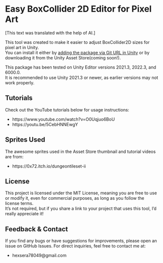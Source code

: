 <h1>Easy BoxCollider 2D Editor for Pixel Art</h1>

[This text was translated with the help of AI.]

This tool was created to make it easier to adjust BoxCollider2D sizes for pixel art in Unity. <br>
You can install it either by <a href="https://docs.unity3d.com/6000.0/Documentation/Manual/upm-ui-giturl.html">adding the package via Git URL in Unity</a> or by downloading it from the Unity Asset Store(coming soon!). 

This package has been tested on Unity Editor versions 2021.3, 2022.3, and 6000.0. <br>
It is recommended to use Unity 2021.3 or newer, as earlier versions may not work properly.

<h2>Tutorials</h2>
Check out the YouTube tutorials below for usage instructions:
<ul>
  <li>https://www.youtube.com/watch?v=O0Uqjuo6BoU</li>
  <li>https://youtu.be/5CebHNNEwgY</li>
</ul>

<h2>Sprites Used</h2>
The awesome sprites used in the Asset Store thumbnail and tutorial videos are from:
<ul>
  <li>https://0x72.itch.io/dungeontileset-ii</li>
</ul>

<h2>License</h2>
This project is licensed under the MIT License, meaning you are free to use or modify it, even for commercial purposes, as long as you follow the license terms. <br>
It’s not required, but if you share a link to your project that uses this tool, I’d really appreciate it!

<h2>Feedback & Contact</h2>
If you find any bugs or have suggestions for improvements, please open an issue on GitHub Issues.
For direct inquiries, feel free to contact me at:
<ul>
  <li>hexsera78049@gmail.com</li>
</ul>

